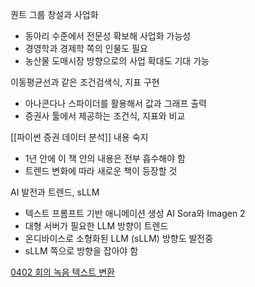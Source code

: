 퀀트 그룹 창설과 사업화
- 동아리 수준에서 전문성 확보해 사업화 가능성
- 경영학과 경제학 쪽의 인물도 필요
- 농산물 도매시장 방향으로의 사업 확대도 기대 가능

이동평균선과 같은 조건검색식, 지표 구현
- 아나콘다나 스파이더를 활용해서 값과 그래프 출력
- 증권사 툴에서 제공하는 조건식, 지표와 비교

[[파이썬 증권 데이터 분석]] 내용 숙지
- 1년 안에 이 책 안의 내용은 전부 흡수해야 함
- 트렌드 변화에 따라 새로운 책이 등장할 것

AI 발전과 트렌드, sLLM
- 텍스트 프롬프트 기반 애니메이션 생성 AI Sora와 Imagen 2
- 대형 서버가 필요한 LLM 방향이 트렌드
- 온디바이스로 소형화된 LLM (sLLM) 방향도 발전중
- sLLM 쪽으로 방향을 잡아야 함

[0402 회의 녹음 텍스트 변환](https://daglo.ai/board/16x8uCZpb6ZPmE0y?fileMetaId=16ddf738-19e6-443b-8e71-a8ba1f2d745c&noteId=jBFOtgjocNqcd-ji)

